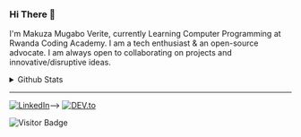 ### Hi There 👋

I'm Makuza Mugabo Verite, currently Learning Computer Programming at Rwanda Coding Academy. I am a tech enthusiast & an open-source advocate. I am always open to collaborating on projects and innovative/disruptive ideas.


<details>
  <summary>Github Stats</summary>
  <img src="https://github-readme-stats.vercel.app/api?username=makuzaverite&count_private=true&show_icons=true&include_all_commits=true" />
  <img src="https://github-readme-stats.vercel.app/api/top-langs/?username=makuzaverite&hide=TeX&layout=compact"/>
</details>

  


<hr>
<a href="https://www.linkedin.com/in/makuza-mugabo-verite-99369a184/" target="_blank"><img src="https://img.shields.io/badge/LinkedIn-%230077B5.svg?&style=flat-square&logo=linkedin&logoColor=white" alt="LinkedIn"></a>-->
<a href="https://dev.to/mugaboverite" target="_blank"><img src="https://img.shields.io/badge/DEV-%230A0A0A.svg?&style=flat-square&logo=DEV.to&logoColor=white" alt="DEV.to"></a>


![Visitor Badge](https://visitor-badge.laobi.icu/badge?page_id=makuzaverite.makuzaverite)
